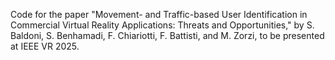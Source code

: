 Code for the paper "Movement- and Traffic-based User Identification in Commercial Virtual Reality Applications: Threats and Opportunities," by S. Baldoni, S. Benhamadi, F. Chiariotti, F. Battisti, and M. Zorzi, to be presented at IEEE VR 2025.

